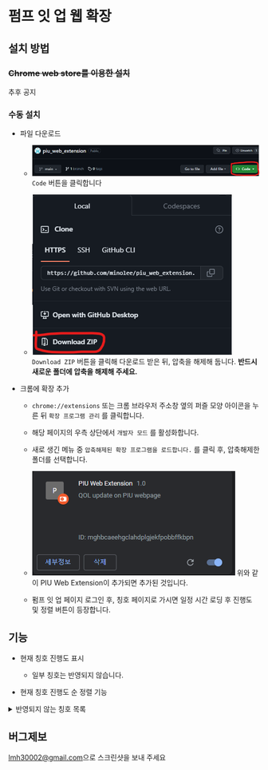 # 펌프 잇 업 웹 확장

## 설치 방법

### ~~Chrome web store를 이용한 설치~~
추후 공지

### 수동 설치

* 파일 다운로드
    * ![코드 다운로드](readme_images/1.png)
    `Code` 버튼을 클릭합니다

    * ![zip 다운로드](readme_images/2.png)
    `Download ZIP` 버튼을 클릭해 다운로드 받은 뒤, 압축을 해제해 둡니다. **반드시 새로운 폴더에 압축을 해제해 주세요.**

* 크롬에 확장 추가
    * `chrome://extensions` 또는 크롬 브라우저 주소창 옆의 퍼즐 모양 아이콘을 누른 뒤 `확장 프로그램 관리` 를 클릭합니다.

    * 해당 페이지의 우측 상단에서 `개발자 모드` 를 활성화합니다.

    * 새로 생긴 메뉴 중 `압축해제된 확장 프로그램을 로드합니다.` 를 클릭 후, 압축해제한 폴더를 선택합니다.

    * ![완료](readme_images/3.png)
    위와 같이 PIU Web Extension이 추가되면 추가된 것입니다.

    * 펌프 잇 업 페이지 로그인 후, 칭호 페이지로 가시면 일정 시간 로딩 후 진행도 및 정렬 버튼이 등장합니다.

## 기능

* 현재 칭호 진행도 표시
    * 일부 칭호는 반영되지 않습니다.
    
* 현재 칭호 진행도 순 정렬 기능

<details>
<summary> 반영되지 않는 칭호 목록 </summary>

* LOVERS
* CO-OP Lv x / ADVANCED / EXPERT / MASTER
* XXX Follower / A huge fan of XXX
    * 채보별 제작자 목록을 제공해 주실 수 있으신 분은 연락해주시면 감사하겠습니다.

</details>

## 버그제보
[lmh30002@gmail.com](mailto:lmh30002@gmail.com)으로 스크린샷을 보내 주세요


